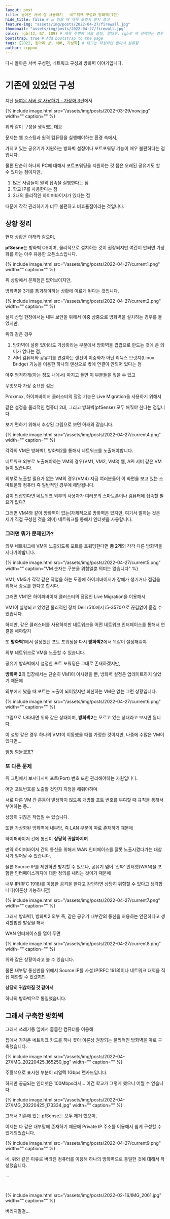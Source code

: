```yaml
---
layout: post
title: 들여온 서버 잘 사용하기 - 네트워크 구성과 방화벽(1편)
hide_title: false # 글 읽을 때 제목 보일지 말지 설정
feature-img: "assets/img/posts/2022-04-27/firewall.jpg"
thumbnail: "assets/img/posts/2022-04-27/firewall.jpg"
color: rgb(12, 67, 109) # 제목 주변에 색깔 설정, 맘대루, rgb로 색 선택하는 경우 --> rgb(123, 123, 13)
bootstrap: true # Add bootstrap to the page
tags: [2022, 동아리 방, 서버, 가상화] # 태그는 작성하면 알아서 분류됨
author: ccppoo
---
```


다시 돌아온 서버 구성편, 네트워크 구성과 방화벽 이야기입니다.

# 기존에 있었던 구성

지난 [들여온 서버 잘 사용하기 - 가상화 3편](../../../2022/03/29/서버구성-3편.html)에서

{% include image.html src="/assets/img/posts/2022-03-29/now.jpg" width="" caption="" %}

위와 같이 구성을 생각했는데요

문제는 웹 호스팅과 원격 컴퓨팅을 실행해야하는 환경 속에서,

가지고 있는 공유기가 지원하는 방화벽 설정이나 포트포워딩 기능이 매우 불편하다는 점입니다.

물론 단순히 하나의 PC에 대해서 포트포워딩을 지원하는 것 쯤은 오래된 공유기도 할 수 있다는 점이지만,

1. 많은 사람들이 원격 접속을 실행한다는 점
2. 학교 IP를 사용한다는 점
3. 2대의 물리적인 하이퍼바이저가 있다는 점

때문에 각각 관리하기가 너무 불편하고 비효율점이라는 것입니다.

<!-- {% include aligner.html images="/posts/2022-03-29/IMG_20220323_192417.jpg,/posts/2022-03-29/IMG_20220323_193742.jpg" column=2 row=1 caption="조금 있다가 내부 IP를 바꾸기 때문에 안가림" %} -->

## 상황 정리

현재 상황은 아래와 같으며,

**pfSesne**는 방화벽 OS이며, 물리적으로 설치하는 것이 권장되지만 여건이 안되면 가상화를 하는 아주 유용한 오픈소스입니다.

{% include image.html src="/assets/img/posts/2022-04-27/current1.png" width="" caption="" %}

위 상황에서 문제점은 없어보이지만,

방화벽을 3개를 통과해야하는 상황에 이르게 된다는 것입니다.

{% include image.html src="/assets/img/posts/2022-04-27/current2.png" width="" caption="" %}

실제 산업 현장에서는 내부 보안을 위해서 이중 삼중으로 방화벽을 설치하는 경우를 들었지만,

위와 같은 경우

1. 방화벽이 설령 있더라도 가상화라는 부분에서 방화벽을 겹겹으로 만드는 것에 큰 의미가 없다는 점,
2. 서버 컴퓨터와 공유기를 연결하는 랜선이 이중화가 아닌 리눅스 브릿지(Linux Bridge) 기능을 이용한 하나의 랜선으로 밖에 연결이 안되어 있다는 점

아주 엄격하게(아는 정도 내에서) 따지고 들면 이 부분들을 짚을 수 있고

무엇보다 가장 중요한 점은

Proxmox, 하이퍼바이저 클러스터의 장점 기능은 Live Migration을 사용하기 위해서

같은 설정을 물리적인 컴퓨터 2대, 그리고 방화벽(pfSense) 모두 해줘야 한다는 점입니다.

보기 편하기 위해서 추상된 그림으로 보면 아래와 같습니다.

{% include image.html src="/assets/img/posts/2022-04-27/current4.png" width="" caption="" %}

각각의 VM은 방화벽1, 방화벽2를 통해서 네트워크를 노출해야합니다.

네트워크 외부로 노출해야하는 VM의 경우(VM1, VM2, VM3) 웹, API 서버 같은 VM들이 있습니다.

외부로 노출할 필요가 없는 VM의 경우(VM4) 지금 여러분들이 이 화면을 보고 있는 스마트폰와 컴퓨터 즉 일반적인 경우에 해당됩니다.

감이 안잡힌다면 네트워크 외부의 사용자가 여러분의 스마트폰이나 컴퓨터에 접속할 필요가 없다?

그러면 VM4와 같이 방화벽이 없는(자체적으로 방화벽은 있지만, 여기서 말하는 것은 제가 직접 구성한 것을 의미) 네트워크를 통해서 인터넷을 사용합니다.

### 그러면 뭐가 문제인가?

외부 네트워크에 VM이 노출되도록 포트를 포워딩한다면 **총 2개**의 각각 다른 방화벽을 지나가야합니다.

{% include image.html src="/assets/img/posts/2022-04-27/current5.png" width="" caption="VM 숫자는 구분을 위함일뿐 의미는 없습니다" %}

VM1, VM5가 각각 같은 작업을 하는 도중에 하이퍼바이저가 장애가 생기거나 점검을 위해서 종료를 한다고 합시다.

그러면 VM1은 하이퍼바이저 클러스터의 장점인 Live Migration을 이용해서

VM1이 실행되고 있었던 물리적인 장치 Dell r510에서 i5-3570으로 끊김없이 옮길 수 있습니다.

하지만, 같은 클러스터를 사용하지만 네트워크을 어떤 네트워크 인터페이스를 통해서 연결을 해야할지

또 **방화벽1**에서 설정했던 포트 포워딩을 다시 **방화벽2**에서 똑같이 설정해줘야

외부 네트워크로 VM을 노출할 수 있습니다.

공유기 방화벽에서 설정한 포트 포워딩은 그대로 존재하겠지만,

**방화벽 2**의 입장에서는 단순히 VM1이 이사왔을 뿐, 방화벽 설정은 업데이트하지 않았기 때문에

외부에서 봤을 때 포트는 노출이 되어있지만 회신하는 VM은 없는 그런 상황입니다.

{% include image.html src="/assets/img/posts/2022-04-27/current6.png" width="" caption="" %}

그림으로 나타내면 위와 같은 상태이며, **방화벽2**는 모르고 있는 상태라고 보시면 됩니다.

이 설명 같은 경우 하나의 VM1이 이동했을 때를 가정한 것이지만, 나중에 수많은 VM이 있다면...

엄청 힘들겠죠?

### 또 다른 문제

위 그림에서 보시다시피 포트(Port) 번호 또한 관리해야하는 자원입니다.

어떤 포트번호를 노출할 것인지 지정을 해줘야하며

서로 다른 VM 간 혼동이 발생하지 않도록 개방할 포트 번호를 부여할 때 규칙을 통해서 부여하는 등...

상당히 귀찮은 작업일 수 있습니다.

또한 가상화된 방화벽에 내부망, 즉 LAN 부분이 따로 존재하기 떄문에

하이퍼바이저 간에 통신이 **상당히 귀찮아지며**

만약 하이퍼바이저 간의 통신을 위해서 WAN 인터페이스를 잘못 노출시켰다가는 대참사가 일어날 수 있습니다.

물론 Source IP를 제한하면 방지할 수 있으나, 공유기 넘어 '진짜' 인터넷(WAN)을 포함한 인터페이스까지에 대한 정의를 내리는 것이기 때문에

내부 IP(RFC 1918)를 이용한 공격을 한다고 감안하면 상당히 위험할 수 있다고 생각합니다(이론상 가능하니깐)

{% include image.html src="/assets/img/posts/2022-04-27/current7.png" width="" caption="" %}

그래서 방화벽1, 방화벽2 외부 즉, 같은 공유기 내부간의 통신을 허용하는 안전하다고 생각할법한 발상을 해서

WAN 인터페이스를 열어 두면

{% include image.html src="/assets/img/posts/2022-04-27/current8.png" width="" caption="" %}

위와 같은 상황이라고 볼 수 있습니다.

물론 내부망 통신만을 위해서 Source IP를 사설 IP(RFC 1918)이나 네트워크 대역을 직접 제한할 수 있겠지만

**상당히 귀찮아질 것 같아서**

하나의 방화벽으로 통일했습니다.

## 그래서 구축한 방화벽

그래서 쓰레기통 옆에서 줍줍한 컴퓨터를 이용해

집에서 가져온 네트워크 카드를 하나 꽂아 이론상 권장되는 물리적인 방화벽을 따로 구축했습니다.

{% include image.html src="/assets/img/posts/2022-04-27/IMG_20220425_165250.jpg" width="" caption="" %}

주황색으로 표시한 부분이 리얼텍 1Gbps 랜카드입니다.

하지만 공급되는 인터넷은 100Mbps라서... 이건 학교가 그렇게 했으니 어쩔 수 없습니다.

{% include image.html src="/assets/img/posts/2022-04-27/IMG_20220425_173334.jpg" width="" caption="" %}

그래서 기존에 있는 pfSense는 모두 제거 했으며,

이제는 다 같은 내부망에 존재하기 때문에 Private IP 주소를 이용해서 쉽게 구성할 수 있게되었습니다.

{% include image.html src="/assets/img/posts/2022-04-27/current9.png" width="" caption="" %}

네, 위와 같은 이유로 버려진 컴퓨터를 이용해 하나의 방화벽으로 통일한 것에 대해서 작성했습니다.

...

<br>

{% include image.html src="/assets/img/posts/2022-02-16/IMG_2061.jpg" width="" caption="" %}

버리지말걸...
